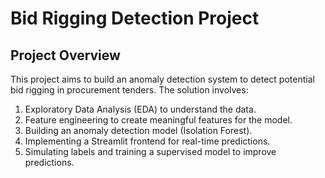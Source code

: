 # Bid Rigging Detection Project

## Project Overview
This project aims to build an anomaly detection system to detect potential bid rigging in procurement tenders. The solution involves:
1. Exploratory Data Analysis (EDA) to understand the data.
2. Feature engineering to create meaningful features for the model.
3. Building an anomaly detection model (Isolation Forest).
4. Implementing a Streamlit frontend for real-time predictions.
5. Simulating labels and training a supervised model to improve predictions.
